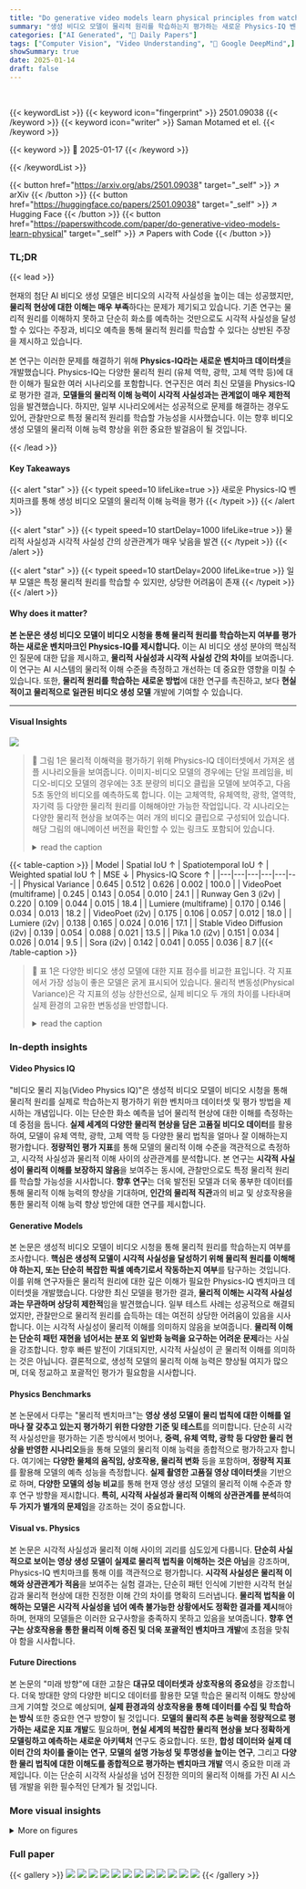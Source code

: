```yaml
---
title: "Do generative video models learn physical principles from watching videos?"
summary: "생성 비디오 모델이 물리적 원리를 학습하는지 평가하는 새로운 Physics-IQ 벤치마크 제시: 시각적 사실성과 물리적 이해 간의 상관관계 부재 확인"
categories: ["AI Generated", "🤗 Daily Papers"]
tags: ["Computer Vision", "Video Understanding", "🏢 Google DeepMind",]
showSummary: true
date: 2025-01-14
draft: false
---
```


<br>

{{< keywordList >}}
{{< keyword icon="fingerprint" >}} 2501.09038 {{< /keyword >}}
{{< keyword icon="writer" >}} Saman Motamed et el. {{< /keyword >}}
 
{{< keyword >}} 🤗 2025-01-17 {{< /keyword >}}
 
{{< /keywordList >}}

{{< button href="https://arxiv.org/abs/2501.09038" target="_self" >}}
↗ arXiv
{{< /button >}}
{{< button href="https://huggingface.co/papers/2501.09038" target="_self" >}}
↗ Hugging Face
{{< /button >}}
{{< button href="https://paperswithcode.com/paper/do-generative-video-models-learn-physical" target="_self" >}}
↗ Papers with Code
{{< /button >}}




### TL;DR


{{< lead >}}

현재의 첨단 AI 비디오 생성 모델은 비디오의 시각적 사실성을 높이는 데는 성공했지만, **물리적 현상에 대한 이해는 매우 부족**하다는 문제가 제기되고 있습니다. 기존 연구는 물리적 원리를 이해하지 못하고 단순히 화소를 예측하는 것만으로도 시각적 사실성을 달성할 수 있다는 주장과, 비디오 예측을 통해 물리적 원리를 학습할 수 있다는 상반된 주장을 제시하고 있습니다.

본 연구는 이러한 문제를 해결하기 위해 **Physics-IQ라는 새로운 벤치마크 데이터셋**을 개발했습니다. Physics-IQ는 다양한 물리적 원리 (유체 역학, 광학, 고체 역학 등)에 대한 이해가 필요한 여러 시나리오를 포함합니다. 연구진은 여러 최신 모델을 Physics-IQ로 평가한 결과, **모델들의 물리적 이해 능력이 시각적 사실성과는 관계없이 매우 제한적**임을 발견했습니다. 하지만, 일부 시나리오에서는 성공적으로 문제를 해결하는 경우도 있어, 관찰만으로 특정 물리적 원리를 학습할 가능성을 시사했습니다. 이는 향후 비디오 생성 모델의 물리적 이해 능력 향상을 위한 중요한 발걸음이 될 것입니다.

{{< /lead >}}


#### Key Takeaways

{{< alert "star" >}}
{{< typeit speed=10 lifeLike=true >}} 새로운 Physics-IQ 벤치마크를 통해 생성 비디오 모델의 물리적 이해 능력을 평가 {{< /typeit >}}
{{< /alert >}}

{{< alert "star" >}}
{{< typeit speed=10 startDelay=1000 lifeLike=true >}} 물리적 사실성과 시각적 사실성 간의 상관관계가 매우 낮음을 발견 {{< /typeit >}}
{{< /alert >}}

{{< alert "star" >}}
{{< typeit speed=10 startDelay=2000 lifeLike=true >}} 일부 모델은 특정 물리적 원리를 학습할 수 있지만, 상당한 어려움이 존재 {{< /typeit >}}
{{< /alert >}}

#### Why does it matter?
**본 논문은 생성 비디오 모델이 비디오 시청을 통해 물리적 원리를 학습하는지 여부를 평가하는 새로운 벤치마크인 Physics-IQ를 제시합니다.** 이는 AI 비디오 생성 분야의 핵심적인 질문에 대한 답을 제시하고, **물리적 사실성과 시각적 사실성 간의 차이**를 보여줍니다. 이 연구는 AI 시스템의 물리적 이해 수준을 측정하고 개선하는 데 중요한 영향을 미칠 수 있습니다. 또한, **물리적 원리를 학습하는 새로운 방법**에 대한 연구를 촉진하고, 보다 **현실적이고 물리적으로 일관된 비디오 생성 모델** 개발에 기여할 수 있습니다.

------
#### Visual Insights



![](https://arxiv.org/html/2501.09038/x1.png)

> 🔼 그림 1은 물리적 이해력을 평가하기 위해 Physics-IQ 데이터셋에서 가져온 샘플 시나리오들을 보여줍니다.  이미지-비디오 모델의 경우에는 단일 프레임을, 비디오-비디오 모델의 경우에는 3초 분량의 비디오 클립을 모델에 보여주고, 다음 5초 동안의 비디오를 예측하도록 합니다. 이는 고체역학, 유체역학, 광학, 열역학, 자기력 등 다양한 물리적 원리를 이해해야만 가능한 작업입니다.  각 시나리오는 다양한 물리적 현상을 보여주는 여러 개의 비디오 클립으로 구성되어 있습니다. 해당 그림의 애니메이션 버전을 확인할 수 있는 링크도 포함되어 있습니다.
> <details>
> <summary>read the caption</summary>
> Figure 1: Sample scenarios from the Physics-IQ dataset for testing physical understanding in generative video models. Models are shown the beginning of a video (single frame for image2video models; 3 seconds for video2video models) and need to predict how the video continues over the next 5 seconds, which requires understanding different physical properties: Solid Mechanics, Fluid Dynamics, Optics, Thermodynamics, and Magnetism. See here for an animated version of this figure.
> </details>





{{< table-caption >}}
| Model | Spatial IoU ↑ | Spatiotemporal IoU ↑ | Weighted spatial IoU ↑ | MSE ↓ | Physics-IQ Score ↑ |
|---|---|---|---|---|---| 
| Physical Variance | 0.645 | 0.512 | 0.626 | 0.002 | 100.0 |
| VideoPoet (multiframe) | 0.245 | 0.143 | 0.054 | 0.010 | 24.1 |
| Runway Gen 3 (i2v) | 0.220 | 0.109 | 0.044 | 0.015 | 18.4 |
| Lumiere (multiframe) | 0.170 | 0.146 | 0.034 | 0.013 | 18.2 |
| VideoPoet (i2v) | 0.175 | 0.106 | 0.057 | 0.012 | 18.0 |
| Lumiere (i2v) | 0.138 | 0.165 | 0.024 | 0.016 | 17.1 |
| Stable Video Diffusion (i2v) | 0.139 | 0.054 | 0.088 | 0.021 | 13.5 |
| Pika 1.0 (i2v) | 0.151 | 0.034 | 0.026 | 0.014 | 9.5 |
| Sora (i2v) | 0.142 | 0.041 | 0.055 | 0.036 | 8.7 |{{< /table-caption >}}

> 🔼 표 1은 다양한 비디오 생성 모델에 대한 지표 점수를 비교한 표입니다. 각 지표에서 가장 성능이 좋은 모델은 굵게 표시되어 있습니다. 물리적 변동성(Physical Variance)은 각 지표의 성능 상한선으로, 실제 비디오 두 개의 차이를 나타내며 실제 환경의 고유한 변동성을 반영합니다.
> <details>
> <summary>read the caption</summary>
> Table 1: Comparison of metric scores for different models. The best-performing model for each metric is marked in bold. Note that Physical Variance serves as a performance upper bound for each metric, representing the difference between two real videos and capturing the inherent variability in real-world scenarios.
> </details>





### In-depth insights


#### Video Physics IQ
"비디오 물리 지능(Video Physics IQ)"은 생성적 비디오 모델이 비디오 시청을 통해 물리적 원리를 실제로 학습하는지 평가하기 위한 벤치마크 데이터셋 및 평가 방법을 제시하는 개념입니다. 이는 단순한 화소 예측을 넘어 물리적 현상에 대한 이해를 측정하는 데 중점을 둡니다. **실제 세계의 다양한 물리적 현상을 담은 고품질 비디오 데이터**를 활용하여, 모델이 유체 역학, 광학, 고체 역학 등 다양한 물리 법칙을 얼마나 잘 이해하는지 평가합니다.  **정량적인 평가 지표**를 통해 모델의 물리적 이해 수준을 객관적으로 측정하고, 시각적 사실성과 물리적 이해 사이의 상관관계를 분석합니다.  본 연구는 **시각적 사실성이 물리적 이해를 보장하지 않음**을 보여주는 동시에, 관찰만으로도 특정 물리적 원리를 학습할 가능성을 시사합니다.  **향후 연구**는 더욱 발전된 모델과 더욱 풍부한 데이터를 통해 물리적 이해 능력의 향상을 기대하며,  **인간의 물리적 직관**과의 비교 및 상호작용을 통한 물리적 이해 능력 향상 방안에 대한 연구를 제시합니다.

#### Generative Models
본 논문은 생성적 비디오 모델이 비디오 시청을 통해 물리적 원리를 학습하는지 여부를 조사합니다. **핵심은 생성적 모델이 시각적 사실성을 달성하기 위해 물리적 원리를 이해해야 하는지, 또는 단순히 복잡한 픽셀 예측기로서 작동하는지 여부**를 탐구하는 것입니다. 이를 위해 연구자들은 물리적 원리에 대한 깊은 이해가 필요한 Physics-IQ 벤치마크 데이터셋을 개발했습니다. 다양한 최신 모델을 평가한 결과, **물리적 이해는 시각적 사실성과는 무관하며 상당히 제한적**임을 발견했습니다. 일부 테스트 사례는 성공적으로 해결되었지만, 관찰만으로 물리적 원리를 습득하는 데는 여전히 상당한 어려움이 있음을 시사합니다. 이는 시각적 사실성이 물리적 이해를 의미하지 않음을 보여줍니다.  **물리적 이해는 단순히 패턴 재현을 넘어서는 분포 외 일반화 능력을 요구하는 어려운 문제**라는 사실을 강조합니다.  향후 빠른 발전이 기대되지만, 시각적 사실성이 곧 물리적 이해를 의미하는 것은 아닙니다.  결론적으로, 생성적 모델의 물리적 이해 능력은 향상될 여지가 많으며, 더욱 정교하고 포괄적인 평가가 필요함을 시사합니다.

#### Physics Benchmarks
본 논문에서 다루는 "물리적 벤치마크"는 **영상 생성 모델이 물리 법칙에 대한 이해를 얼마나 잘 갖추고 있는지 평가하기 위한 다양한 기준 및 테스트**를 의미합니다.  단순히 시각적 사실성만을 평가하는 기존 방식에서 벗어나, **중력, 유체 역학, 광학 등 다양한 물리 현상을 반영한 시나리오**들을 통해 모델의 물리적 이해 능력을 종합적으로 평가하고자 합니다.  여기에는 **다양한 물체의 움직임, 상호작용, 물리적 변화** 등을 포함하며,  **정량적 지표**를 활용해 모델의 예측 성능을 측정합니다.  **실제 촬영한 고품질 영상 데이터셋**을 기반으로 하며, **다양한 모델의 성능 비교**를 통해  현재 영상 생성 모델의 물리적 이해 수준과 향후 연구 방향을 제시합니다.  **특히, 시각적 사실성과 물리적 이해의 상관관계를 분석**하여 **두 가지가 별개의 문제임**을 강조하는 것이 중요합니다.

#### Visual vs. Physics
본 논문은 시각적 사실성과 물리적 이해 사이의 괴리를 심도있게 다룹니다. **단순히 사실적으로 보이는 영상 생성 모델이 실제로 물리적 법칙을 이해하는 것은 아님**을 강조하며, Physics-IQ 벤치마크를 통해 이를 객관적으로 평가합니다.  **시각적 사실성은 물리적 이해와 상관관계가 적음**을 보여주는 실험 결과는,  단순히 패턴 인식에 기반한 시각적 현실감과 물리적 현상에 대한 진정한 이해 간의 차이를 명확히 드러냅니다.  **물리적 법칙을 이해하는 모델은 시각적 사실성을 넘어 예측 불가능한 상황에서도 정확한 결과를 제시**해야 하며,  현재의 모델들은 이러한 요구사항을 충족하지 못하고 있음을 보여줍니다.  **향후 연구는 상호작용을 통한 물리적 이해 증진 및 더욱 포괄적인 벤치마크 개발**에 초점을 맞춰야 함을 시사합니다.

#### Future Directions
본 논문의 "미래 방향"에 대한 고찰은 **대규모 데이터셋과 상호작용의 중요성**을 강조합니다.  더욱 방대한 양의 다양한 비디오 데이터를 활용한 모델 학습은 물리적 이해도 향상에 크게 기여할 것으로 예상되며,  **실제 환경과의 상호작용을 통해 데이터를 수집 및 학습하는 방식** 또한 중요한 연구 방향이 될 것입니다. **모델의 물리적 추론 능력을 정량적으로 평가하는 새로운 지표 개발**도 필요하며,  **현실 세계의 복잡한 물리적 현상을 보다 정확하게 모델링하고 예측하는 새로운 아키텍처** 연구도 중요합니다.  또한,  **합성 데이터와 실제 데이터 간의 차이를 줄이는 연구**,  **모델의 설명 가능성 및 투명성을 높이는 연구**,  그리고 **다양한 물리 법칙에 대한 이해도를 종합적으로 평가하는 벤치마크 개발** 역시 중요한 미래 과제입니다.  이는 단순히 시각적 사실성을 넘어 진정한 의미의 물리적 이해를 가진 AI 시스템 개발을 위한 필수적인 단계가 될 것입니다.


### More visual insights

<details>
<summary>More on figures
</summary>


![](https://arxiv.org/html/2501.09038/x2.png)

> 🔼 그림 2는 Physics-IQ 평가 프로토콜을 개괄적으로 보여줍니다. 비디오 생성 모델은 조건 프레임(들)의 5초 연속을 생성하며, 텍스트 입력을 허용하는 모델의 경우 조건 프레임에 대한 텍스트 설명을 선택적으로 포함할 수 있습니다. 생성된 프레임은 물리적 이해의 다양한 속성을 정량화하는 네 가지 지표를 사용하여 실제 프레임과 비교됩니다. 이러한 지표는 방법론 섹션에서 정의 및 설명되며, 평가를 실행하는 코드는 Physics-IQ-benchmark에서 이용할 수 있습니다.
> <details>
> <summary>read the caption</summary>
> Figure 2: Overview of the Physics-IQ evaluation protocol. A video generative model produces a 5 second continuation of the conditioning frame(s), optionally including a textual description of the conditioning frames for models that accept text input. They are compared against the ground truth test frames using four metrics that quantify different properties of physical understanding. The metrics are defined and explained in the methods section. Code to run the evaluation is available at Physics-IQ-benchmark.
> </details>



![](https://arxiv.org/html/2501.09038/x3.png)

> 🔼 그림 3은 물리적 이해와 관련된 최근 합성 데이터셋들을 보여줍니다.  이 데이터셋들은 각 목적에 맞게 잘 설계되었지만, 실제 영상 데이터로 학습된 모델들을 평가하는 데는 적합하지 않습니다.  실제 영상과 합성 영상 간의 차이(분포 차이) 때문에 모델의 일반화 성능을 제대로 평가할 수 없기 때문입니다. 그림에는 CRAFT, IntPhys, Physion, ESPRIT, Physion++, CoPhy, CLEVERER, PhyWorld 데이터셋들이 포함되어 있습니다.  각 데이터셋은 물리적 현상을 다루지만, 시뮬레이션 환경에서 생성되었기 때문에 실제 세계의 복잡성과는 차이가 있습니다.
> <details>
> <summary>read the caption</summary>
> Figure 3: A qualitative overview of recent synthetic datasets related to physical understanding (19, 20, 17, 38, 18, 36, 37, 39). These datasets are great for the purposes they were designed for, but not ideal for evaluating models trained on real-world videos due to the distribution shift.
> </details>



![](https://arxiv.org/html/2501.09038/x4.png)

> 🔼 그림 4는 현재 비디오 생성 모델이 물리적 원리를 얼마나 잘 이해하는지 보여줍니다. 왼쪽 그래프는 네 가지 개별 지표를 종합한 Physics-IQ 점수를 보여줍니다. 물리적 무작위성만 다른 실제 비디오 쌍의 점수를 100%로 정규화했습니다. 평가된 모든 모델은 큰 격차를 보이며, 최고 모델의 점수가 24.1%에 불과하여 물리적 이해가 매우 제한적임을 나타냅니다. 오른쪽 그래프는 네 가지 지표에 걸친 모델의 평균 순위를 보여줍니다. 왼쪽 그래프의 집계 결과와 오른쪽 그래프의 평균 순위 간의 스피어만 상관 관계는 높습니다(-0.87, p<.005). 따라서 단일 Physics-IQ 점수로 집계하면 모델 순위가 크게 유지됩니다.
> <details>
> <summary>read the caption</summary>
> Figure 4: How well do current video generative models understand physical principles? Left. The Physics-IQ score is an aggregated measure across four individual metrics, normalized such that pairs of real videos that differ only by physical randomness score 100%. All evaluated models show a large gap, with the best model scoring 24.1%, indicating that physical understanding is severely limited. Right. In addition, the mean rank of models across all four metrics is shown here; the Spearman correlation between aggregated results on the left and mean rank on the right is high (-⁢.87,p<.005-.87p.005\text{-}.87,\emph{p}<.005- .87 , p < .005), thus aggregating to a single Physics-IQ score largely preserves model rankings.
> </details>



![](https://arxiv.org/html/2501.09038/x5.png)

> 🔼 그림 5는 시각적 사실성과 물리적 이해 간의 관계를 보여줍니다. 왼쪽 그래프는 다중 모드 대규모 언어 모델(Gemini 1.5 Pro)을 사용하여 생성된 비디오와 실제 비디오를 구분하는 2AFC(two-alternative forced choice) 패러다임에서 각 시나리오에 대한 MLLM 점수를 보여줍니다. 확률은 50%이며, 점수가 낮을수록 모델이 생성된 비디오와 실제 비디오를 구분하기 어렵다는 것을 의미합니다(즉, 사실성이 높음). Sora가 생성한 비디오는 모델이 실제 비디오와 구분하기 가장 어려웠고, Lumiere(다중 프레임)가 가장 쉬웠습니다. 오른쪽 그래프는 MLLM 점수로 평가한 사실적인 비디오를 생성하는 모델이 Physics-IQ 점수로 평가한 물리적 이해도에서도 더 좋은 점수를 받는지 여부를 보여줍니다. 선형 회귀선과 95% 신뢰 구간을 음영 처리한 영역으로 표시한 산점도는 시각적 사실성과 물리적 이해 간에 상관관계가 없음을 보여줍니다(피어슨 상관 계수 r = -0.46, p=.247, 유의하지 않음). 해석을 용이하게 하기 위해 y축이 반전되어 있습니다(위쪽 및 오른쪽이 가장 좋음).
> <details>
> <summary>read the caption</summary>
> Figure 5: Relationship between visual realism and physical understanding. Left. A multimodal large language model (Gemini 1.5 Pro) is asked to identify the generated video among the real and the generated video for each scenario (MLLM score) in a two-alternative forced choice paradigm. Chance rate is 50%; lower scores indicate that the model finds it harder to tell apart generated from real videos (= better realism). Sora-generated videos are hardest to distinguish from real videos for the model, whereas Lumiere (multiframe) is easiest. Right. Do models that produce ‘realistic-looking’ videos (as assessed by the MLLM score) also score better in terms of physical understanding (as assessed via the Physics-IQ score)? This scatterplot with linear fit and 95% confidence interval as a shaded blue area shows that this is not the case: Visual realism is uncorrelated with physical understanding (Pearson’s r = - 0.46, p=.247 not significant). Note that the y axis on this plot is inverted for easier interpretation (up & right are best).
> </details>



![](https://arxiv.org/html/2501.09038/x6.png)

> 🔼 그림 6은 다양한 물리적 범주(열, 행)에 걸쳐 비디오 생성 모델의 성능을 비교한 것입니다. 상위 세 가지 지표는 값이 높을수록 좋고, 마지막 지표는 값이 낮을수록 좋습니다.  실제 비디오의 물리적 무작위성으로 인한 성능(물리적 분산)은 점선으로 표시되어 있습니다. 모든 지표와 범주에서 모델은 물리적 이해가 부족함을 보여줍니다.  작용이 발생한 위치만 평가하는 Spatial-IoU와 같은 관대한 지표는 작용이 언제, 얼마나 많이 발생했는지 고려하는 보다 엄격한 지표보다 점수가 높습니다.
> <details>
> <summary>read the caption</summary>
> Figure 6: Performance comparison of video generative models across different physical categories (columns) and metrics (rows). For the top three metrics, higher is better; for the last metric lower values are best. Throughout, physical variance (i.e., the performance that is achievable by real videos differing only by physical randomness) is indicated by a dashed line. Across metrics and categories, models show a considerable lack in physical understanding. More lenient metrics like 𝖲𝗉𝖺𝗍𝗂𝖺𝗅⁢-⁢𝖨𝗈𝖴𝖲𝗉𝖺𝗍𝗂𝖺𝗅-𝖨𝗈𝖴\mathsf{Spatial}\text{-}\mathsf{IoU}sansserif_Spatial - sansserif_IoU (top row) that only assess where an action occurred lead to higher scores than more strict metrics that also take into account e.g. when or how much action should be taking place.
> </details>



![](https://arxiv.org/html/2501.09038/x7.png)

> 🔼 그림 7은 논문에서 제시된 척도에 따라 유체 역학 및 고체 역학 범주에서 두 가지 최고 성능 모델인 VideoPoet과 Runway Gen 3의 성공 및 실패 사례를 시각적으로 보여줍니다. 두 모델 모두 유리에 페인트를 바르는(VideoPoet) 및 고무 오리에 빨간 액체를 붓는(Runway Gen 3) 시나리오와 같이 물리적으로 타당한 프레임을 생성할 수 있습니다. 하지만 동시에 이 모델들은 상자에 공이 떨어지는 것 또는 칼로 귤을 자르는 것을 시뮬레이션하는 데 실패합니다. 애니메이션 버전은 여기에서 확인할 수 있습니다.
> <details>
> <summary>read the caption</summary>
> Figure 7: We here visualize success and failure scenarios within the fluid dynamics and solid mechanics categories for the two best models, VideoPoet and Runway Gen 3, according to our metrics. Both models are able to generate physics plausible frames for scenarios such as smearing paint on glass (VideoPoet) and pouring red liquid on a rubber duck (Runway Gen 3). At the same time, the models fail to simulate a ball falling into a crate or cutting a tangerine with a knife. See here for an animated version.
> </details>



![](https://arxiv.org/html/2501.09038/x8.png)

> 🔼 그림 8은 논문의 Physics-IQ 벤치마크 데이터셋을 수집하기 위한 녹화 설정과 세 가지 다른 각도(왼쪽, 중앙, 오른쪽)에서 촬영한 이미지를 보여줍니다. 상단은 세 개의 카메라가 삼각대에 고정되어 물체의 움직임을 다양한 시점에서 포착하도록 배치된 녹화 설정을 보여줍니다. 하단은 각각의 카메라 위치에서 캡처된 동일한 장면의 이미지를 보여주어, 다양한 시각적 관점에서 동일한 물리적 현상을 어떻게 다르게 포착할 수 있는지 보여줍니다. 이는 Physics-IQ 데이터셋이 다양한 시각적 정보를 포함하여 모델의 물리적 이해도를 보다 포괄적으로 평가할 수 있도록 설계되었음을 강조합니다.
> <details>
> <summary>read the caption</summary>
> Figure 8: Illustration of recording setup (top) and perspectives (bottom).
> </details>



![](https://arxiv.org/html/2501.09038/extracted/6132070/figures/combined_setup_views.png)

> 🔼 그림 9는 Physics-IQ 벤치마크 데이터셋에 포함된 모든 시나리오의 '스위치 프레임'(Switch Frame)을 보여줍니다. 스위치 프레임은 모델이 향후 5초 동안의 영상을 예측하기 전에 제공되는 마지막 조건 프레임입니다. 즉, 모델은 스위치 프레임까지의 영상을 보고 그 다음 5초간의 영상을 예측해야 합니다. 그림에서는 각 시나리오에 대한 중앙 시점의 스위치 프레임만을 보여주고 있습니다.
> <details>
> <summary>read the caption</summary>
> Figure 9: The switch frames (here: center view only) of all scenarios in the Physics-IQ benchmark. A switch frame is the last conditioning frame before a model is asked to predict 5 seconds of future frames.
> </details>



![](https://arxiv.org/html/2501.09038/extracted/6132070/figures/all_scenarios_overview.png)

> 🔼 그림 10은 평균 제곱 오차(MSE) 값이 직관적으로 이해하기 어려울 수 있기 때문에, 이미지에 왜곡을 적용했을 때의 효과를 보여줍니다. 이는 다양한 수준의 MSE 노이즈가 이미지에 미치는 영향을 대략적으로 이해하는 데 도움이 되는 시각적 설명입니다. 그림에서는 노이즈가 없는 이미지부터 MSE 값이 점점 커짐에 따라 이미지가 왜곡되는 정도를 보여줍니다.
> <details>
> <summary>read the caption</summary>
> Figure 10: Since mean squared error (MSE) values can be hard to interpret, this figure shows the effect of a distortion applied to the scene, serving as a rough intuition for the effect of a MSE at different noise levels.
> </details>



</details>






### Full paper

{{< gallery >}}
<img src="paper_images/1.png" class="grid-w50 md:grid-w33 xl:grid-w25" />
<img src="paper_images/2.png" class="grid-w50 md:grid-w33 xl:grid-w25" />
<img src="paper_images/3.png" class="grid-w50 md:grid-w33 xl:grid-w25" />
<img src="paper_images/4.png" class="grid-w50 md:grid-w33 xl:grid-w25" />
<img src="paper_images/5.png" class="grid-w50 md:grid-w33 xl:grid-w25" />
<img src="paper_images/6.png" class="grid-w50 md:grid-w33 xl:grid-w25" />
<img src="paper_images/7.png" class="grid-w50 md:grid-w33 xl:grid-w25" />
<img src="paper_images/8.png" class="grid-w50 md:grid-w33 xl:grid-w25" />
<img src="paper_images/9.png" class="grid-w50 md:grid-w33 xl:grid-w25" />
<img src="paper_images/10.png" class="grid-w50 md:grid-w33 xl:grid-w25" />
<img src="paper_images/11.png" class="grid-w50 md:grid-w33 xl:grid-w25" />
<img src="paper_images/12.png" class="grid-w50 md:grid-w33 xl:grid-w25" />
{{< /gallery >}}